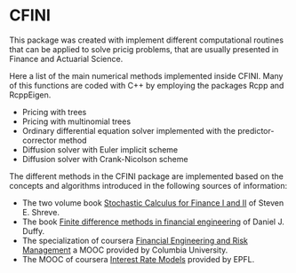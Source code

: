 
<!-- README.md is generated from README.Rmd. Please edit that file -->

# CFINI

This package was created with implement different computational routines
that can be applied to solve pricig problems, that are usually presented
in Finance and Actuarial Science.

Here a list of the main numerical methods implemented inside CFINI. Many
of this functions are coded with C++ by employing the packages Rcpp and
RcppEigen.

-   Pricing with trees
-   Pricing with multinomial trees
-   Ordinary differential equation solver implemented with the
    predictor-corrector method
-   Diffusion solver with Euler implicit scheme
-   Diffusion solver with Crank-Nicolson scheme

The different methods in the CFINI package are implemented based on the
concepts and algorithms introduced in the following sources of
information:

-   The two volume book [Stochastic Calculus for Finance I and
    II](https://doi.org/10.1007/978-0-387-22527-2) of Steven E. Shreve.
-   The book [Finite difference methods in financial
    engineering](https://www.wiley.com/en-us/Finite+Difference+Methods+in+Financial+Engineering:+A+Partial+Differential+Equati%20on+Approach-p-9781118856482)
    of Daniel J. Duffy.
-   The specialization of coursera [Financial Engineering and Risk
    Management](https://www.coursera.org/specializations/financialengineering)
    a MOOC provided by Columbia University.
-   The MOOC of coursera [Interest Rate
    Models](https://www.coursera.org/learn/interest-rate-models)
    provided by EPFL.
